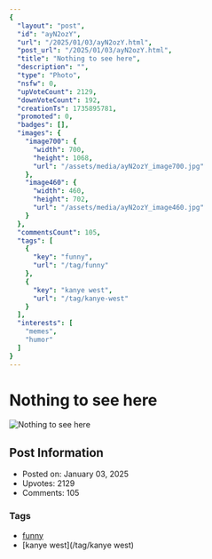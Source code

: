 ```yaml
---
{
  "layout": "post",
  "id": "ayN2ozY",
  "url": "/2025/01/03/ayN2ozY.html",
  "post_url": "/2025/01/03/ayN2ozY.html",
  "title": "Nothing to see here",
  "description": "",
  "type": "Photo",
  "nsfw": 0,
  "upVoteCount": 2129,
  "downVoteCount": 192,
  "creationTs": 1735895781,
  "promoted": 0,
  "badges": [],
  "images": {
    "image700": {
      "width": 700,
      "height": 1068,
      "url": "/assets/media/ayN2ozY_image700.jpg"
    },
    "image460": {
      "width": 460,
      "height": 702,
      "url": "/assets/media/ayN2ozY_image460.jpg"
    }
  },
  "commentsCount": 105,
  "tags": [
    {
      "key": "funny",
      "url": "/tag/funny"
    },
    {
      "key": "kanye west",
      "url": "/tag/kanye-west"
    }
  ],
  "interests": [
    "memes",
    "humor"
  ]
}
---
```


# Nothing to see here

![Nothing to see here](/assets/media/ayN2ozY_image700.jpg)

## Post Information

- Posted on: January 03, 2025
- Upvotes: 2129
- Comments: 105

### Tags

- [funny](/tag/funny)
- [kanye west](/tag/kanye west)

